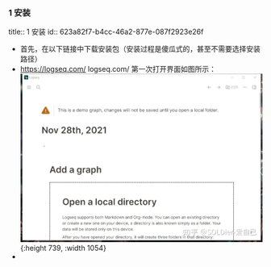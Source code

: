### 1 安装
title:: 1 安装
id:: 623a82f7-b4cc-46a2-877e-087f2923e26f
- 首先，在以下链接中下载安装包（安装过程是傻瓜式的，甚至不需要选择安装路径）
- https://logseq.com/
  ​logseq.com/
  第一次打开界面如图所示： ![image.png](../assets/image_1648001388598_0.png){:height 739, :width 1054}
-